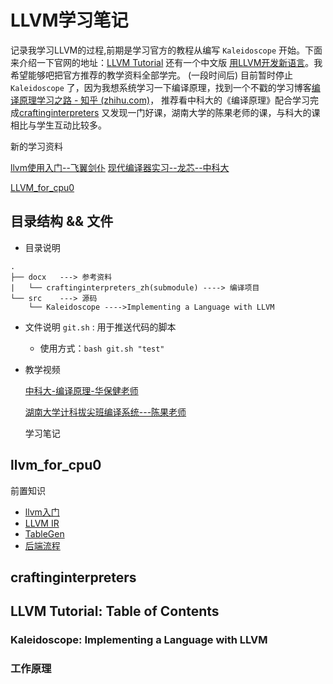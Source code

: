# LLVM学习笔记

记录我学习LLVM的过程,前期是学习官方的教程从编写 `Kaleidoscope` 开始。下面来介绍一下官网的地址：[LLVM Tutorial](https://llvm.org/docs/tutorial/index.html#building-a-jit-in-llvm)
还有一个中文版 [用LLVM开发新语言](https://www.bookstack.cn/read/llvm-guide-zh/README.md)。我希望能够吧把官方推荐的教学资料全部学完。
(一段时间后)
目前暂时停止 `Kaleidoscope` 了，因为我想系统学习一下编译原理，找到一个不戳的学习博客[编译原理学习之路 - 知乎 (zhihu.com)](https://zhuanlan.zhihu.com/p/713322939)，
推荐看中科大的《编译原理》配合学习完成[craftinginterpreters](https://github.com/GuoYaxiang/craftinginterpreters_zh?tab=readme-ov-file)
又发现一门好课，湖南大学的陈果老师的课，与科大的课相比与学生互动比较多。

新的学习资料

[llvm使用入门--飞翼剑仆](https://blog.csdn.net/Zhanglin_Wu/article/details/124942823)
[现代编译器实习--龙芯--中科大](https://ustc-compiler-principles.github.io/textbook/#%E6%95%99%E6%9D%90%E4%BB%A3%E7%A0%81) 

[LLVM_for_cpu0](https://github.com/P2Tree/LLVM_for_cpu0)

## 目录结构 && 文件

* 目录说明

```.
.
├── docx   ---> 参考资料
|   └── craftinginterpreters_zh(submodule) ----> 编译项目
└── src	   ---> 源码
    └── Kaleidoscope ---->Implementing a Language with LLVM

```

* 文件说明
  `git.sh` : 用于推送代码的脚本

  * 使用方式：`bash git.sh "test"`
* 教学视频

  [中科大-编译原理-华保健老师](https://www.bilibili.com/video/BV16h411X7JY/?spm_id_from=333.337.search-card.all.click&vd_source=2cb22062bbd1ad0823747ec35d88c863)

  [湖南大学计科拔尖班编译系统---陈果老师](https://www.bilibili.com/video/BV1FA4m1P7kn/?spm_id_from=333.788&vd_source=2cb22062bbd1ad0823747ec35d88c863)

  学习笔记

## llvm_for_cpu0

前置知识

* [llvm入门]([http://llvm.org/docs/GettingStarted.html\#id8](http://llvm.org/docs/GettingStarted.html#id8))
* [LLVM IR](https://evian-zhang.github.io/llvm-ir-tutorial/)
* [TableGen]([https://zhuanlan.zhihu.com/p/141265959](https://zhuanlan.zhihu.com/p/141265959))
* [后端流程]([https://zhuanlan.zhihu.com/p/301653651](https://zhuanlan.zhihu.com/p/301653651))

## craftinginterpreters

## LLVM Tutorial: Table of Contents

### Kaleidoscope: Implementing a Language with LLVM

### 工作原理
